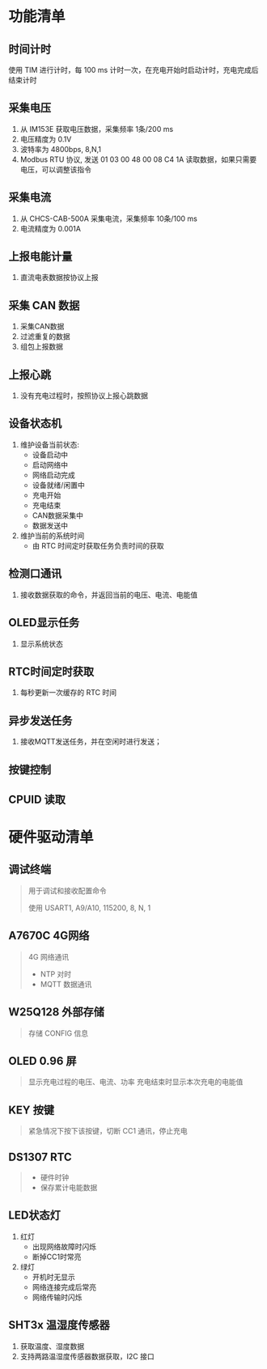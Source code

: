 # 功能清单


## 时间计时
使用 TIM 进行计时，每 100 ms 计时一次，在充电开始时启动计时，充电完成后结束计时

## 采集电压
1. 从 IM153E 获取电压数据，采集频率 1条/200 ms
2. 电压精度为 0.1V
3. 波特率为 4800bps, 8,N,1
4. Modbus RTU 协议, 发送 01 03 00 48 00 08 C4 1A 读取数据，如果只需要电压，可以调整该指令

## 采集电流
1. 从 CHCS-CAB-500A 采集电流，采集频率 10条/100 ms
2. 电流精度为 0.001A

## 上报电能计量
1. 直流电表数据按协议上报

## 采集 CAN 数据
1. 采集CAN数据
2. 过滤重复的数据
3. 组包上报数据

## 上报心跳

1. 没有充电过程时，按照协议上报心跳数据

## 设备状态机

1. 维护设备当前状态: 
   - 设备启动中
   - 启动网络中
   - 网络启动完成
   - 设备就绪/闲置中
   - 充电开始
   - 充电结束
   - CAN数据采集中
   - 数据发送中
2. 维护当前的系统时间
   - 由 RTC 时间定时获取任务负责时间的获取

## 检测口通讯

1. 接收数据获取的命令，并返回当前的电压、电流、电能值

## OLED显示任务

1. 显示系统状态

## RTC时间定时获取

1. 每秒更新一次缓存的 RTC 时间

## 异步发送任务

1. 接收MQTT发送任务，并在空闲时进行发送；

## 按键控制

## CPUID 读取




# 硬件驱动清单

## 调试终端

> 用于调试和接收配置命令
>
> 使用 USART1, A9/A10, 115200, 8, N, 1

## A7670C 4G网络

> 4G 网络通讯
>
> - NTP 对时
> - MQTT 数据通讯

## W25Q128 外部存储
> 存储 CONFIG 信息

## OLED 0.96 屏
> 显示充电过程的电压、电流、功率
> 充电结束时显示本次充电的电能值

## KEY 按键
> 紧急情况下按下该按键，切断 CC1 通讯，停止充电

## DS1307 RTC
> - 硬件时钟
> - 保存累计电能数据

##  LED状态灯

1. 红灯
   - 出现网络故障时闪烁
   - 断掉CC1时常亮
2. 绿灯
   - 开机时无显示
   - 网络连接完成后常亮
   - 网络传输时闪烁



##  SHT3x 温湿度传感器

1. 获取温度、湿度数据
2. 支持两路温湿度传感器数据获取，I2C 接口
